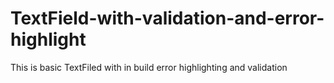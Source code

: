 # TextField-with-validation-and-error-highlight
This is basic TextFiled with in build error highlighting and validation 
